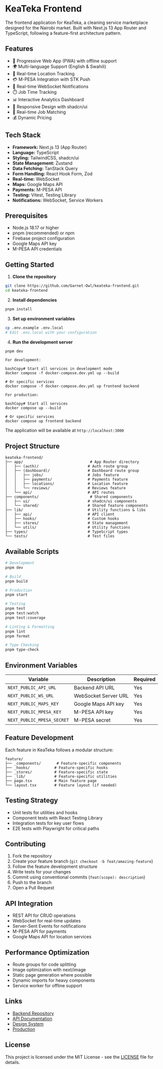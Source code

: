 # KeaTeka Frontend

The frontend application for KeaTeka, a cleaning service marketplace designed for the Nairobi market. Built with Next.js 13 App Router and TypeScript, following a feature-first architecture pattern.

## Features

- 📱 Progressive Web App (PWA) with offline support
- 🌍 Multi-language Support (English & Swahili)
- 📍 Real-time Location Tracking
- 💳 M-PESA Integration with STK Push
- 🔔 Real-time WebSocket Notifications
- ⏱️ Job Time Tracking
- 📊 Interactive Analytics Dashboard
- 🎨 Responsive Design with shadcn/ui
- 🔄 Real-time Job Matching
- 💰 Dynamic Pricing

## Tech Stack

- **Framework:** Next.js 13 (App Router)
- **Language:** TypeScript
- **Styling:** TailwindCSS, shadcn/ui
- **State Management:** Zustand
- **Data Fetching:** TanStack Query
- **Form Handling:** React Hook Form, Zod
- **Real-time:** WebSocket
- **Maps:** Google Maps API
- **Payments:** M-PESA API
- **Testing:** Vitest, Testing Library
- **Notifications:** WebSocket, Service Workers

## Prerequisites

- Node.js 18.17 or higher
- pnpm (recommended) or npm
- Firebase project configuration
- Google Maps API key
- M-PESA API credentials

## Getting Started

1. **Clone the repository**
```bash
git clone https://github.com/Garnet-Owl/keateka-frontend.git
cd keateka-frontend
```

2. **Install dependencies**
```bash
pnpm install
```

3. **Set up environment variables**
```bash
cp .env.example .env.local
# Edit .env.local with your configuration
```

4. **Run the development server**
```bash
pnpm dev
```

```
For development:

bashCopy# Start all services in development mode
docker compose -f docker-compose.dev.yml up --build

# Or specific services
docker compose -f docker-compose.dev.yml up frontend backend

For production:

bashCopy# Start all services
docker compose up --build

# Or specific services
docker compose up frontend backend
```

The application will be available at `http://localhost:3000`

## Project Structure

```
keateka-frontend/
├── app/                              # App Router directory
│   ├── (auth)/                      # Auth route group
│   ├── (dashboard)/                 # Dashboard route group
│   │   ├── jobs/                    # Jobs feature
│   │   ├── payments/                # Payments feature
│   │   ├── locations/               # Location feature
│   │   └── reviews/                 # Reviews feature
│   └── api/                         # API routes
├── components/                       # Shared components
│   ├── ui/                          # shadcn/ui components
│   └── shared/                      # Shared feature components
├── lib/                             # Utility functions & libs
│   ├── api/                         # API client
│   ├── hooks/                       # Custom hooks
│   ├── stores/                      # State management
│   └── utils/                       # Utility functions
├── types/                           # TypeScript types
└── tests/                           # Test files
```

## Available Scripts

```bash
# Development
pnpm dev

# Build
pnpm build

# Production
pnpm start

# Testing
pnpm test
pnpm test:watch
pnpm test:coverage

# Linting & Formatting
pnpm lint
pnpm format

# Type Checking
pnpm type-check
```

## Environment Variables

| Variable | Description | Required |
|----------|-------------|----------|
| `NEXT_PUBLIC_API_URL` | Backend API URL | Yes |
| `NEXT_PUBLIC_WS_URL` | WebSocket Server URL | Yes |
| `NEXT_PUBLIC_MAPS_KEY` | Google Maps API key | Yes |
| `NEXT_PUBLIC_MPESA_KEY` | M-PESA API key | Yes |
| `NEXT_PUBLIC_MPESA_SECRET` | M-PESA secret | Yes |

## Feature Development

Each feature in KeaTeka follows a modular structure:

```
feature/
├── _components/       # Feature-specific components
├── _hooks/           # Feature-specific hooks
├── _stores/          # Feature-specific state
├── _lib/             # Feature-specific utilities
├── page.tsx          # Main feature page
└── layout.tsx        # Feature layout (if needed)
```

## Testing Strategy

- Unit tests for utilities and hooks
- Component tests with React Testing Library
- Integration tests for key user flows
- E2E tests with Playwright for critical paths

## Contributing

1. Fork the repository
2. Create your feature branch (`git checkout -b feat/amazing-feature`)
3. Follow the feature development structure
4. Write tests for your changes
5. Commit using conventional commits (`feat(scope): description`)
6. Push to the branch
7. Open a Pull Request

## API Integration

- REST API for CRUD operations
- WebSocket for real-time updates
- Server-Sent Events for notifications
- M-PESA API for payments
- Google Maps API for location services

## Performance Optimization

- Route groups for code splitting
- Image optimization with next/image
- Static page generation where possible
- Dynamic imports for heavy components
- Service worker for offline support

## Links

- [Backend Repository](https://github.com/Garnet-Owl/keateka-backend)
- [API Documentation](https://api.keateka.com/docs)
- [Design System](https://ui.keateka.com)
- [Production](https://keateka.com)

## License

This project is licensed under the MIT License - see the [LICENSE](LICENSE) file for details.
